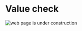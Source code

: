 # Value check

![web page is under construction](https://docimages.blob.core.chinacloudapi.cn/images/commingsoon20210514.jpg)
